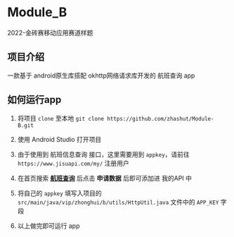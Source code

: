 # Module_B
2022-金砖赛移动应用赛道样题

## 项目介绍

一款基于 android原生库搭配 okhttp网络请求库开发的 航班查询 app

## 如何运行app

1. 将项目 `clone` 至本地 `git clone https://github.com/zhashut/Module-B.git`

2. 使用 Android Studio 打开项目
3. 由于使用到 航班信息查询 接口，这里需要用到 `appkey`，请前往 `https://www.jisuapi.com/my/` 注册用户
4. 在首页搜索 **[航班查询](https://www.jisuapi.com/api/flight/)** 后点击 **申请数据** 后即可添加进 我的API 中
5. 将自己的 `appkey` 填写入项目的 `src/main/java/vip/zhonghui/b/utils/HttpUtil.java` 文件中的 `APP_KEY` 字段
6. 以上做完即可运行 app

